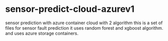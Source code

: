# sensor-predict-cloud-azurev1
sensor prediction with azure container cloud with 2 algorithm
this is a set of files for sensor fault prediction it uses random forest and xgboost algorithm. and  uses
azure storage containers.

